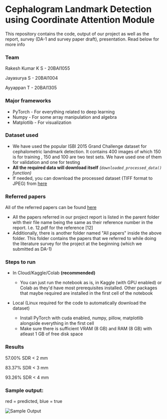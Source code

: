 # Cephalogram Landmark Detection using Coordinate Attention Module

This repository contains the code, output of our project as well as the report, survey (DA-1 and survey paper draft), presentation. Read below for more info

### Team

Rakesh Kumar K S - 20BAI1055

Jayasurya S - 20BAI1004

Ayyappan T - 20BAI1305

### Major frameworks

- PyTorch - For everything related to deep learning
- Numpy - For some array manipulation and algebra
- Matplotlib - For visualization

### Dataset used

- We have used the popular ISBI 2015 Grand Challenge dataset for cephalometric landmark detection. It contains 400 images of which 150 is for training , 150 and 100 are two test sets. We have used one of them for validation and one for testing
- **All the required data will download itself** *(`downloaded_processed_data()` function)*
- If needed, you can download the processed dataset (TIFF format to JPEG) from [here](https://drive.google.com/file/d/1gTmP4u4CGPKjEC0OFcx6TsIgtdC2U33Y/view?usp=sharing)

### Referred papers

All of the referred papers can be found [here](https://drive.google.com/drive/folders/12PASfQ3OOASef5D28ket3ESV918OGmD8?usp=sharing)

- All the papers referred in our project report is listed in the parent folder with their file name being the same as their reference number in the report. I.e. 12.pdf for the reference [12]
- Additionally, there is another folder named "All papers" inside the above folder. This folder contains the papers that we referred to while doing the literature survey for the project at the beginning (which we submitted as DA-1) 

### Steps to run

- In Cloud/Kaggle/Colab **(recommended)**
  - You can just run the notebook as is, in Kaggle (with GPU enabled) or Colab as they'd have most prerequisites installed. Other packages that maybe required are installed in the first cell of the notebook

- Local (Linux required for the code to automatically download the dataset)
  - Install PyTorch with cuda enabled, numpy, pillow, matplotlib alongside everything in the first cell
  - Make sure there is sufficient VRAM (8 GB) and RAM (8 GB) with atleast 1 GB of free disk space

### Results

57.00% SDR < 2 mm 

83.37% SDR < 3 mm

93.26% SDR < 4 mm

### Sample output:
red = predicted, blue = true

![Sample Output](https://i.imgur.com/9rqoyyP.png)
